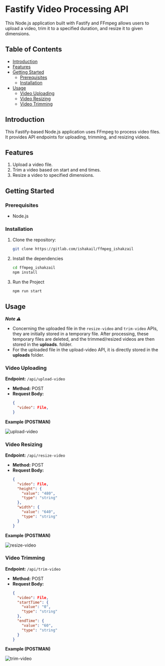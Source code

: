 # Fastify Video Processing API

This Node.js application built with Fastify and FFmpeg allows users to upload a video, trim it to a specified duration, and resize it to given dimensions.

## Table of Contents

- [Introduction](#introduction)
- [Features](#features)
- [Getting Started](#getting-started)
  - [Prerequisites](#prerequisites)
  - [Installation](#installation)
- [Usage](#usage)
  - [Video Uploading](#video-uploading)
  - [Video Resizing](#video-resizing)
  - [Video Trimming](#video-trimming)


## Introduction

This Fastify-based Node.js application uses FFmpeg to process video files. It provides API endpoints for uploading, trimming, and resizing videos.

## Features

1. Upload a video file.
2. Trim a video based on start and end times.
3. Resize a video to specified dimensions.

## Getting Started

### Prerequisites

- Node.js

### Installation

1. Clone the repository:

   ```bash
   git clone https://gitlab.com/ishakail/ffmpeg_ishakzail
   ```

2. Install the dependencies

    ```bash
    cd ffmpeg_ishakzail
    npm install
    ```

3. Run the Project
    ```bash
    npm run start
    ```
## Usage

***Note ⚠***
  * Concerning the uploaded file in the `resize-video` and `trim-video` APIs, they are initially stored in a temporary file. After processing, these temporary files are deleted, and the trimmed/resized videos are then stored in the **uploads**. folder.
  * For the uploaded file in the upload-video API, it is directly stored in the **uploads** folder.

### Video Uploading

**Endpoint:** `/api/upload-video`

- **Method:** POST
- **Request Body:**
  ```json
  {
    "video": File,
  }
  ```
**Example (POSTMAN)**

![upload-video](https://gitlab.com/ishakail/ffmpeg_ishakzail/-/raw/main/images/upload-video.png)


### Video Resizing

**Endpoint:** `/api/resize-video`

- **Method:** POST
- **Request Body:**
  ```json
  {
    "video": File,
    "height": {
      "value": "480",
      "type": "string"
    },
    "width": {
      "value": "640",
      "type": "string"
    }
  }
  ```
**Example (POSTMAN)**

![resize-video](https://gitlab.com/ishakail/ffmpeg_ishakzail/-/raw/main/images/resize-video.png)


### Video Trimming

**Endpoint:** `/api/trim-video`

- **Method:** POST
- **Request Body:**
  ```json
  {
    "video": File,
    "startTime": {
      "value": "0",
      "type": "string"
    },
    "endTime": {
      "value": "60",
      "type": "string"
    }
  }
  ```
**Example (POSTMAN)**

![trim-video](https://gitlab.com/ishakail/ffmpeg_ishakzail/-/raw/main/images/trim-video.png)


